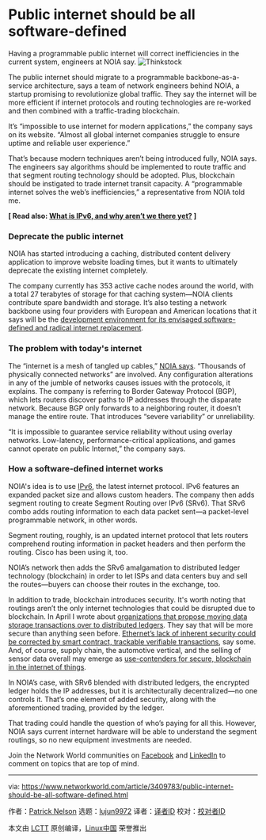 [#]: collector: (lujun9972)
[#]: translator: ( )
[#]: reviewer: ( )
[#]: publisher: ( )
[#]: url: ( )
[#]: subject: (Public internet should be all software-defined)
[#]: via: (https://www.networkworld.com/article/3409783/public-internet-should-be-all-software-defined.html)
[#]: author: (Patrick Nelson https://www.networkworld.com/author/Patrick-Nelson/)

Public internet should be all software-defined
======
Having a programmable public internet will correct inefficiencies in the current system, engineers at NOIA say.
![Thinkstock][1]

The public internet should migrate to a programmable backbone-as-a-service architecture, says a team of network engineers behind NOIA, a startup promising to revolutionize global traffic. They say the internet will be more efficient if internet protocols and routing technologies are re-worked and then combined with a traffic-trading blockchain.

It’s “impossible to use internet for modern applications,” the company says on its website. “Almost all global internet companies struggle to ensure uptime and reliable user experience.”

That’s because modern techniques aren’t being introduced fully, NOIA says. The engineers say algorithms should be implemented to route traffic and that segment routing technology should be adopted. Plus, blockchain should be instigated to trade internet transit capacity. A “programmable internet solves the web’s inefficiencies,” a representative from NOIA told me.

**[ Read also: [What is IPv6, and why aren’t we there yet?][2] ]**

### Deprecate the public internet

NOIA has started introducing a caching, distributed content delivery application to improve website loading times, but it wants to ultimately deprecate the existing internet completely.

The company currently has 353 active cache nodes around the world, with a total 27 terabytes of storage for that caching system—NOIA clients contribute spare bandwidth and storage. It’s also testing a network backbone using four providers with European and American locations that it says will be the [development environment for its envisaged software-defined and radical internet replacement][3].

### The problem with today's internet

The “internet is a mesh of tangled up cables,” [NOIA says][4]. “Thousands of physically connected networks” are involved. Any configuration alterations in any of the jumble of networks causes issues with the protocols, it explains. The company is referring to Border Gateway Protocol (BGP), which lets routers discover paths to IP addresses through the disparate network. Because BGP only forwards to a neighboring router, it doesn’t manage the entire route. That introduces “severe variability” or unreliability.

“It is impossible to guarantee service reliability without using overlay networks. Low-latency, performance-critical applications, and games cannot operate on public Internet,” the company says.

### How a software-defined internet works

NOIA's idea is to use [IPv6][5], the latest internet protocol. IPv6 features an expanded packet size and allows custom headers. The company then adds segment routing to create Segment Routing over IPv6 (SRv6). That SRv6 combo adds routing information to each data packet sent—a packet-level programmable network, in other words.

Segment routing, roughly, is an updated internet protocol that lets routers comprehend routing information in packet headers and then perform the routing. Cisco has been using it, too.

NOIA’s network then adds the SRv6 amalgamation to distributed ledger technology (blockchain) in order to let ISPs and data centers buy and sell the routes—buyers can choose their routes in the exchange, too.

In addition to trade, blockchain introduces security. It's worth noting that routings aren’t the only internet technologies that could be disrupted due to blockchain. In April I wrote about [organizations that propose moving data storage transactions over to distributed ledgers][6]. They say that will be more secure than anything seen before. [Ethernet’s lack of inherent security could be corrected by smart contract, trackable verifiable transactions][7], say some. And, of course, supply chain, the automotive vertical, and the selling of sensor data overall may emerge as [use-contenders for secure, blockchain in the internet of things][8].

In NOIA’s case, with SRv6 blended with distributed ledgers, the encrypted ledger holds the IP addresses, but it is architecturally decentralized—no one controls it. That’s one element of added security, along with the aforementioned trading, provided by the ledger.

That trading could handle the question of who’s paying for all this. However, NOIA says current internet hardware will be able to understand the segment routings, so no new equipment investments are needed.

Join the Network World communities on [Facebook][9] and [LinkedIn][10] to comment on topics that are top of mind.

--------------------------------------------------------------------------------

via: https://www.networkworld.com/article/3409783/public-internet-should-be-all-software-defined.html

作者：[Patrick Nelson][a]
选题：[lujun9972][b]
译者：[译者ID](https://github.com/译者ID)
校对：[校对者ID](https://github.com/校对者ID)

本文由 [LCTT](https://github.com/LCTT/TranslateProject) 原创编译，[Linux中国](https://linux.cn/) 荣誉推出

[a]: https://www.networkworld.com/author/Patrick-Nelson/
[b]: https://github.com/lujun9972
[1]: https://images.idgesg.net/images/article/2018/05/dns_browser_http_web_internet_thinkstock-100758191-large.jpg
[2]: https://www.networkworld.com/article/3254575/lan-wan/what-is-ipv6-and-why-aren-t-we-there-yet.html
[3]: https://medium.com/noia/development-update-06-20-07-04-2879f9fce3cb
[4]: https://noia.network/
[5]: https://www.networkworld.com/article/3254575/what-is-ipv6-and-why-aren-t-we-there-yet.html
[6]: https://www.networkworld.com/article/3390722/how-data-storage-will-shift-to-blockchain.html
[7]: https://www.networkworld.com/article/3356496/how-blockchain-will-manage-networks.html
[8]: https://www.networkworld.com/article/3330937/how-blockchain-will-transform-the-iot.html
[9]: https://www.facebook.com/NetworkWorld/
[10]: https://www.linkedin.com/company/network-world
